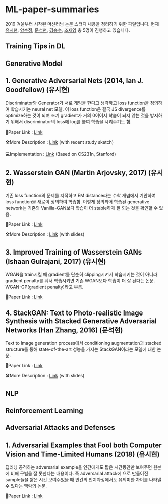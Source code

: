 # ML-paper-summaries

2019 겨울부터 시작된 머신러닝 논문 스터디 내용을 정리하기 위한 파일입니다. 현재 [유시현](sihyun-yu.gihtub.io), [양수정](https://github.com/SoojungYang), [문석현](https://github.com/mseok), [김승수](https://github.com/SeungsuKim), [조재영](https://github.com/heartcored98) 총 5명이 진행하고 있습니다.

## Training Tips in DL

## Generative Model

## 1. Generative Adversarial Nets (2014, Ian J. Goodfellow) (유시현)

Discriminator와 Generator가 서로 게임을 한다고 생각하고 loss function을 정의하여 학습시키는 neural net 모델. 이 loss function은 결국 JS divergence를 optimize하는 것이 되며 초기 gradient가 거의 0이어서 학습이 되지 않는 것을 방지하기 위해서 discriminator의 loss에 log를 붙여 학습을 시켜주기도 함.

📄Paper Link : [Link](https://arxiv.org/pdf/1406.2661.pdf) 

🛠More Description : [Link](https://sihyun-yu.github.io/2018/12/17/GAN1/) (with recent study sketch)

💻Implementation : [Link](https://github.com/sihyun-yu/GANs-implementation) (Based on CS231n, Stanford) 

## 2. Wasserstein GAN (Martin Arjovsky, 2017) (유시현)

기존 loss function의 문제를 지적하고 EM distance라는 수학 개념에서 기안하여 loss function을 새로이 정의하여 학습함. 이렇게 정의되어 학습된 generative network는 기존의 Vanilla-GAN보다 학습이 더 stable하게 잘 되는 것을 확인할 수 있음.

📄Paper Link : [Link](https://arxiv.org/pdf/1701.07875.pdf)

🛠More Description : [Link](https://drive.google.com/drive/folders/1YIeiKe-I_S6skd3pat7PgIp2XRzMOTAD) (with slides)

## 3. Improved Training of Wasserstein GANs (Ishaan Gulrajani, 2017) (유시현)

WGAN을 train시킬 때 gradient를 단순히 clipping시켜서 학습시키는 것이 아니라 gradient penalty를 줘서 학습시키면 기존 WGAN보다 학습이 더 잘 된다는 논문. WGAN-GP(gradient penalty)라고 부름.

📄Paper Link : [Link](https://arxiv.org/pdf/1704.00028.pdf)

## 4. StackGAN: Text to Photo-realistic Image Synthesis with Stacked Generative Adversarial Networks (Han Zhang, 2016) (문석현)

Text to Image generation process에서 conditioning augmentation과 stacked structure를 통해 state-of-the-art 성능을 가지는 StackGAN이라는 모델에 대한 논문.

📄Paper Link : [Link](https://arxiv.org/pdf/1612.03242.pdf)

🛠More Description : [Link](https://drive.google.com/drive/folders/1YIeiKe-I_S6skd3pat7PgIp2XRzMOTAD) (with slides)

## NLP

## Reinforcement Learning

## Adversarial Attacks and Defenses

## 1. Adversarial Examples that Fool both Computer Vision and Time-Limited Humans (2018) (유시현)

딥러닝 공격하는 adversarial example을 인간에게도 짧은 시간동안만 보여주면 원본에 비해 구별을 잘 못한다는 내용이다. 즉 adversarial attack에 으로 만들어진 sample들을 짧은 시간 보여주었을 때 인간의 인지과정에서도 유의미한 차이를 나타낼 수 있다는 맥락의 논문.

📄Paper Link : [Link](https://arxiv.org/pdf/1802.08195.pdf)